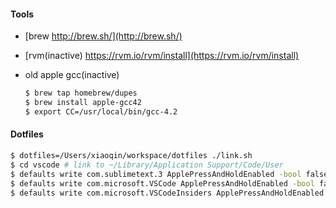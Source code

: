 #### Tools

* [brew http://brew.sh/](http://brew.sh/)
* [rvm(inactive) https://rvm.io/rvm/install](https://rvm.io/rvm/install)
* old apple gcc(inactive)

  ```bash
  $ brew tap homebrew/dupes
  $ brew install apple-gcc42
  $ export CC=/usr/local/bin/gcc-4.2
  ```

#### Dotfiles

```bash
$ dotfiles=/Users/xiaoqin/workspace/dotfiles ./link.sh
$ cd vscode # link to ~/Library/Application Support/Code/User
$ defaults write com.sublimetext.3 ApplePressAndHoldEnabled -bool false
$ defaults write com.microsoft.VSCode ApplePressAndHoldEnabled -bool false         # For VS Code
$ defaults write com.microsoft.VSCodeInsiders ApplePressAndHoldEnabled -bool false # For VS Code Insider
```
